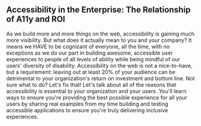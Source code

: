 ## Accessibility in the Enterprise: The Relationship of A11y and ROI

As we build more and more things on the web, accessibility is gaining much more visibility. But what does it actually mean to you and your company? It means we HAVE to be cognizant of everyone, all the time, with no exceptions as we do our part in building awesome, accessible user experiences to people of all levels of ability while being mindful of our users' diversity of disability. Accessibility on the web is not a nice-to-have, but a requirement: leaving out at least 20% of your audience can be detrimental to your organization's return on investment and bottom line. Not sure what to do? Let's fix that! Let's talk about all of the reasons that accessibility is essential to your organization and your users. You'll learn ways to ensure you're providing the best possible experience for all your users by sharing real examples from my time building and testing accessible applications to ensure you're truly delivering inclusive experiences.
